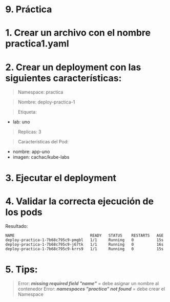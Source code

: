 # 9. Práctica <!-- omit in TOC -->

# 1. Crear un archivo con el nombre practica1.yaml
# 2. Crear un deployment con las siguientes características:
> Namespace: practica

> Nombre: deploy-practica-1

> Etiqueta:
- lab: uno

> Replicas: 3

> Características del Pod:

- nombre: app-uno
- imagen: cachac/kube-labs

# 3. Ejecutar el deployment
# 4. Validar la correcta ejecución de los pods
Resultado:
```
NAME                                 READY   STATUS    RESTARTS   AGE
deploy-practica-1-7b68c795c9-pmgbl   1/1     Running   0          15s
deploy-practica-1-7b68c795c9-j67tk   1/1     Running   0          16s
deploy-practica-1-7b68c795c9-krrs9   1/1     Running   0          15s
```

# 5. Tips:
> Error:  ***missing required field "name"*** = debe asignar un nombre al contenedor
> Error: ***namespaces "practica" not found*** = debe crear el Namespace


